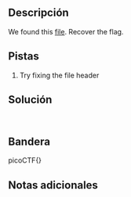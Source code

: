 ## Descripción

We found this [file](https://jupiter.challenges.picoctf.org/static/ab30fcb7d47364b4190a7d3d40edb551/mystery). Recover the flag.

## Pistas

1. Try fixing the file header

## Solución

```python()


```

## Bandera
picoCTF{}

## Notas adicionales